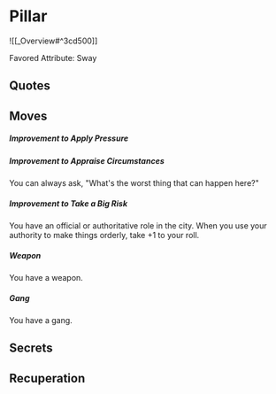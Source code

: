 # Pillar
![[_Overview#^3cd500]]

Favored Attribute: Sway

## Quotes

## Moves
##### Improvement to Apply Pressure
##### Improvement to Appraise Circumstances
You can always ask, "What's the worst thing that can happen here?"
##### Improvement to Take a Big Risk
You have an official or authoritative role in the city. When you use your authority to make things orderly, take +1 to your roll.
##### Weapon
You have a weapon. 
##### Gang
You have a gang.
## Secrets
## Recuperation